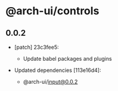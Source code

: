 # @arch-ui/controls

## 0.0.2
- [patch] 23c3fee5:

  - Update babel packages and plugins

- Updated dependencies [113e16d4]:
  - @arch-ui/input@0.0.2

